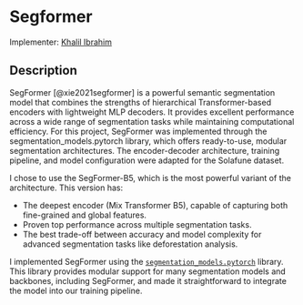 # Segformer 

Implementer: [Khalil Ibrahim](https://github.com/KhalilIbrahimm)

## Description

SegFormer [@xie2021segformer] is a powerful semantic segmentation model that combines the strengths of hierarchical Transformer-based encoders with lightweight MLP decoders. It provides excellent performance across a wide range of segmentation tasks while maintaining computational efficiency.
For this project, SegFormer was implemented through the segmentation_models.pytorch library, which offers ready-to-use, modular segmentation architectures. The encoder-decoder architecture, training pipeline, and model configuration were adapted for the Solafune dataset.

I chose to use the SegFormer-B5, which is the most powerful variant of the architecture. This version has:
- The deepest encoder (Mix Transformer B5), capable of capturing both fine-grained and global features.
- Proven top performance across multiple segmentation tasks.
- The best trade-off between accuracy and model complexity for advanced segmentation tasks like deforestation analysis.

I implemented SegFormer using the [`segmentation_models.pytorch`](https://github.com/qubvel/segmentation_models.pytorch) library. This library provides modular support for many segmentation models and backbones, including SegFormer, and made it straightforward to integrate the model into our training pipeline.


